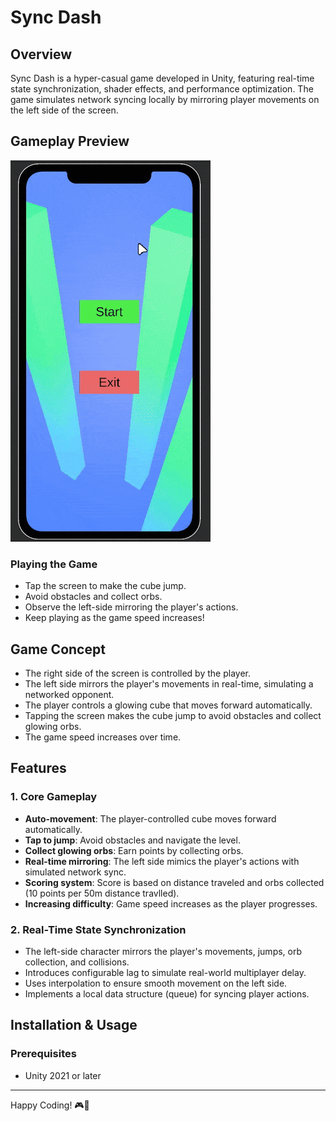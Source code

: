 # Sync Dash

## Overview
Sync Dash is a hyper-casual game developed in Unity, featuring real-time state synchronization, shader effects, and performance optimization. The game simulates network syncing locally by mirroring player movements on the left side of the screen.


## Gameplay Preview
![Watch Gameplay Video](/Assets/Gameplay%20Recording/Gameplay.gif)  

### Playing the Game
- Tap the screen to make the cube jump.
- Avoid obstacles and collect orbs.
- Observe the left-side mirroring the player's actions.
- Keep playing as the game speed increases!

## Game Concept
- The right side of the screen is controlled by the player.
- The left side mirrors the player's movements in real-time, simulating a networked opponent.
- The player controls a glowing cube that moves forward automatically.
- Tapping the screen makes the cube jump to avoid obstacles and collect glowing orbs.
- The game speed increases over time.

## Features
### 1. Core Gameplay
- **Auto-movement**: The player-controlled cube moves forward automatically.
- **Tap to jump**: Avoid obstacles and navigate the level.
- **Collect glowing orbs**: Earn points by collecting orbs.
- **Real-time mirroring**: The left side mimics the player's actions with simulated network sync.
- **Scoring system**: Score is based on distance traveled and orbs collected (10 points per 50m distance travlled).
- **Increasing difficulty**: Game speed increases as the player progresses.

### 2. Real-Time State Synchronization
- The left-side character mirrors the player's movements, jumps, orb collection, and collisions.
- Introduces configurable lag to simulate real-world multiplayer delay.
- Uses interpolation to ensure smooth movement on the left side.
- Implements a local data structure (queue) for syncing player actions.


## Installation & Usage
### Prerequisites
- Unity 2021 or later




---
Happy Coding! 🎮🚀
